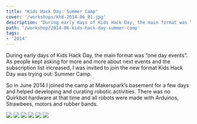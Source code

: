 ```yaml
---
title: "Kids Hack Day: Summer Camp"
cover: '/workshops/khd-2014-06_01.jpg'
description: "During early days of Kids Hack Day, the main format was “one day events”. I joined the first edition of its new format: Summer Camps."
path: '/workshop/2014-06-kids-hack-day-summer-camp'
tags:
- '2014'
---
```


During early days of Kids Hack Day, the main format was “one day events”. As people kept asking for more and more about next events and the subscription list increased, I was invited to join the new format Kids Hack Day was trying out: Summer Camp.

So in June 2014 I  joined the camp at Makerspark’s basement for a few days and helped developing and curating robotic activities. There was no Quirkbot hardware at that time and all robots were made with Arduinos, Strawbees, motors and rubber bands.

![](./workshops/khd-2014-06_01.jpg)
![](./workshops/khd-2014-06_02.jpg)
![](./workshops/khd-2014-06_03.jpg)
![](./workshops/khd-2014-06_04.jpg)
![](./workshops/khd-2014-06_05.jpg)
![](./workshops/khd-2014-06_06.jpg)
